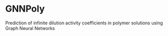 # GNNPoly
Prediction of infinite dilution activity coefficients in polymer solutions using Graph Neural Networks
